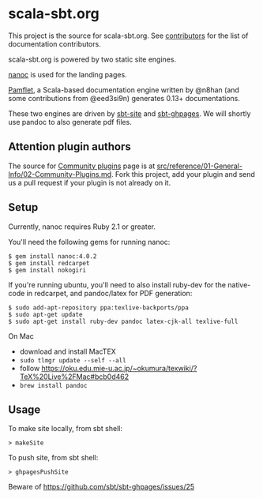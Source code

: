 scala-sbt.org
=============

This project is the source for scala-sbt.org. See [contributors](https://github.com/sbt/website/graphs/contributors) for the list of documentation contributors.

scala-sbt.org is powered by two static site engines.

[nanoc](http://nanoc.ws/) is used for the landing pages.

[Pamflet](http://www.foundweekends.org/pamflet/), a Scala-based documentation engine written by @n8han (and some contributions from @eed3si9n) generates 0.13+ documentations.

These two engines are driven by [sbt-site](https://github.com/sbt/sbt-site) and [sbt-ghpages](https://github.com/sbt/sbt-ghpages). We will shortly use pandoc to also generate pdf files.

## Attention plugin authors

The source for [Community plugins](http://www.scala-sbt.org/release/docs/Community-Plugins.html) page is at [src/reference/01-General-Info/02-Community-Plugins.md](https://github.com/sbt/website/edit/1.x/src/reference/01-General-Info/02-Community-Plugins.md).
Fork this project, add your plugin and send us a pull request if your plugin is not already on it.

## Setup

Currently, nanoc requires Ruby 2.1 or greater.

You'll need the following gems for running nanoc:

```
$ gem install nanoc:4.0.2
$ gem install redcarpet
$ gem install nokogiri
```

If you're running ubuntu, you'll need to also install ruby-dev for the native-code in redcarpet, and
pandoc/latex for PDF generation:

```
$ sudo add-apt-repository ppa:texlive-backports/ppa
$ sudo apt-get update
$ sudo apt-get install ruby-dev pandoc latex-cjk-all texlive-full
```

On Mac

- download and install MacTEX
- `sudo tlmgr update --self --all`
- follow https://oku.edu.mie-u.ac.jp/~okumura/texwiki/?TeX%20Live%2FMac#bcb0d462
- `brew install pandoc`

## Usage

To make site locally, from sbt shell:

```
> makeSite
```

To push site, from sbt shell:

```
> ghpagesPushSite
```

Beware of https://github.com/sbt/sbt-ghpages/issues/25
